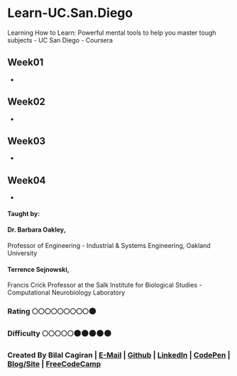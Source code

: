 # Learn-UC.San.Diego
Learning How to Learn: Powerful mental tools to help you master tough subjects - UC San Diego - Coursera

## Week01
* 

## Week02
*   

## Week03
* 

## Week04
* 

#### Taught by: 

#### Dr. Barbara Oakley, 
 Professor of Engineering - Industrial & Systems Engineering, Oakland University
#### Terrence Sejnowski, 
 Francis Crick Professor at the Salk Institute for Biological Studies - Computational Neurobiology Laboratory

### Rating :full_moon::full_moon::full_moon::full_moon::full_moon::full_moon::full_moon::full_moon::full_moon::new_moon:
### Difficulty :full_moon::full_moon::full_moon::full_moon::full_moon::new_moon::new_moon::new_moon::new_moon::new_moon:

### Created By Bilal Cagiran | [E-Mail](mailto:bcagiran@hotmail.com) | [Github](https://github.com/extwiii/) | [LinkedIn](https://linkedin.com/in/bilalcagiran) | [CodePen](http://codepen.io/extwiii/) | [Blog/Site](http://bilalcagiran.com) | [FreeCodeCamp](https://www.freecodecamp.com/extwiii) 
